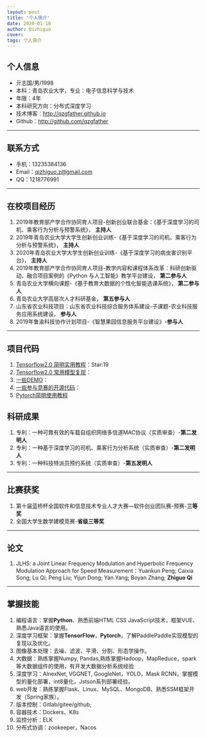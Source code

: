 ```yaml
---
layout: post
title: '个人简介'
date: 2020-01-10
author: Qizhiguo
cover: 
tags: 个人简介
---
```


## 个人信息

 - 亓志国/男/1998 
 - 本科：青岛农业大学，专业：电子信息科学与技术 
 - 年限：4年
 - 本科研究方向：分布式深度学习
 - 技术博客：http://qzgfather.github.io 
 - Github：http://github.com/qzgfather

---
## 联系方式

- 手机：13235384136 
- Email：qizhiguo.z@gmail.com 
- QQ：1218776991

---

## 在校项目经历

1. 2019年教育部产学合作协同育人项目-创新创业联合基金：《基于深度学习的司机、乘客行为分析与预警系统》， **主持人**
2. 2019年青岛农业大学大学生创新创业训练-《基于深度学习的司机、乘客行为分析与预警系统》， **主持人**
3. 2020年青岛农业大学大学生创新创业训练-《基于深度学习的病虫害识别平台》， **主持人**
4. 2019年教育部产学合作协同育人项目-教学内容和课程体系改革：科研创新驱动、融合项目案例的《Python 与人工智能》教学平台建设， **第二参与人**
5. 青岛农业大学横向课题-《基于教育大数据的个性化智能选课系统》， **第二参与人**
6. 青岛农业大学高层次人才科研基金， **第五参与人**
7. 山东省农业科技项目：山东省农业科技综合服务体系建设-子课题-农业科技服务应用系统建设， **参与人**
8. 2019年鲁渝科技协作计划项目-《智慧果园信息服务平台建设》-**参与人**

---

## 项目代码

1. [Tensorflow2.0 简明实用教程](https://github.com/Qzgfather/TensorFlow-2.0)：Star:19
2. [Tensorflow2.0 常用模型复现](https://github.com/Qzgfather/TensorFlow2_CNN_Models)：
3. [一些DEMO](https://github.com/Qzgfather/Deep-Learning-Project)：
4. [一些参与竞赛的开源代码](https://github.com/Qzgfather/match)：
5. [Pytorch简明使用教程](https://github.com/Qzgfather/Pytorch_Tutorials)


## 科研成果

1. 专利：一种可靠有效的车载自组织网络多信道MAC协议（实质审查）-**第二发明人**
2. 专利：一种基于深度学习的司机、乘客行为分析系统（实质审查）-**第二发明人**
3. 专利：一种科技特派员预约系统（实质审查）-**第五发明人**

---

## 比赛获奖

1. 第十届蓝桥杯全国软件和信息技术专业人才大赛—软件创业团队赛-预赛-**三等奖**
2. 全国大学生数学建模竞赛-**省级三等奖**

---

## 论文
1. JLHS: a Joint Linear Frequency Modulation and Hyperbolic Frequency Modulation Approach for Speed Measurement：Yuankun Peng; Caixia Song; Lu Qi; Peng Liu; Yijun Dong; Yan Yang; Boyan Zhang; **Zhiguo Qi**

---

## 掌握技能

1. 编程语言：掌握**Python**、熟悉前端HTML CSS JavaScript技术，框架VUE、熟悉Java语言的使用。
2. 深度学习框架：掌握**TensorFlow**，**Pytorch**，了解PaddlePaddle实现模型的复现以及优化。
3. 图像基本处理：去噪、滤波、平滑、分割、形态学操作。
4. 大数据：熟练掌握Numpy, Pandas,熟练掌握Hadoop，MapReduce，spark等大数据组件的使用，有开发大数据分析系统经验
5. 深度学习：AlnexNet, VGGNET, GoogleNet，YOLO，Mask RCNN，掌握模型的量化部署，int8量化，Jstson系列部署经验。
6. web开发：熟练掌握Flask、Linux、MySQL、MongoDB、熟悉SSM框架开发（Spring家族）。
7. 版本控制：Gitlab/gitee/github;
8. 容器技术：Dockers、K8s
9. 监控分析：ELK
10. 分布式协调：zookeeper，Nacos





